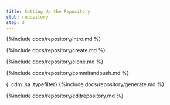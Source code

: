 ```yaml
---
title: Setting Up the Repository
stub: repository
step: 3
---
```


{%include docs/repository/intro.md %}

{%include docs/repository/create.md %}

{%include docs/repository/clone.md %}

{%include docs/repository/commitandpush.md %}

{:.cdm .sa .typefilter}
{%include docs/repository/generate.md %}

{%include docs/repository/editrepository.md %}


